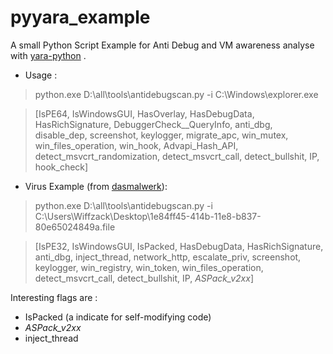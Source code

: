 # pyyara_example
A small Python Script Example for Anti Debug and VM awareness analyse with [yara-python](https://github.com/VirusTotal/yara-python) .

- Usage :
> python.exe D:\all\tools\antidebugscan.py -i C:\Windows\explorer.exe

> [IsPE64, IsWindowsGUI, HasOverlay, HasDebugData, HasRichSignature, DebuggerCheck__QueryInfo, anti_dbg, disable_dep, screenshot, keylogger, migrate_apc, win_mutex, win_files_operation, win_hook, Advapi_Hash_API, detect_msvcrt_randomization, detect_msvcrt_call, detect_bullshit, IP, hook_check]

- Virus Example (from [dasmalwerk](http://dasmalwerk.eu/)):

>python.exe D:\all\tools\antidebugscan.py -i C:\Users\Wiffzack\Desktop\1e84ff45-414b-11e8-b837-80e65024849a.file

>[IsPE32, IsWindowsGUI, IsPacked, HasDebugData, HasRichSignature, anti_dbg, inject_thread, network_http, escalate_priv, screenshot, keylogger, win_registry, win_token, win_files_operation, detect_msvcrt_call, detect_bullshit, IP, _ASPack_v2xx_]

Interesting flags are :  
- IsPacked (a indicate for self-modifying code)
- _ASPack_v2xx_
- inject_thread
